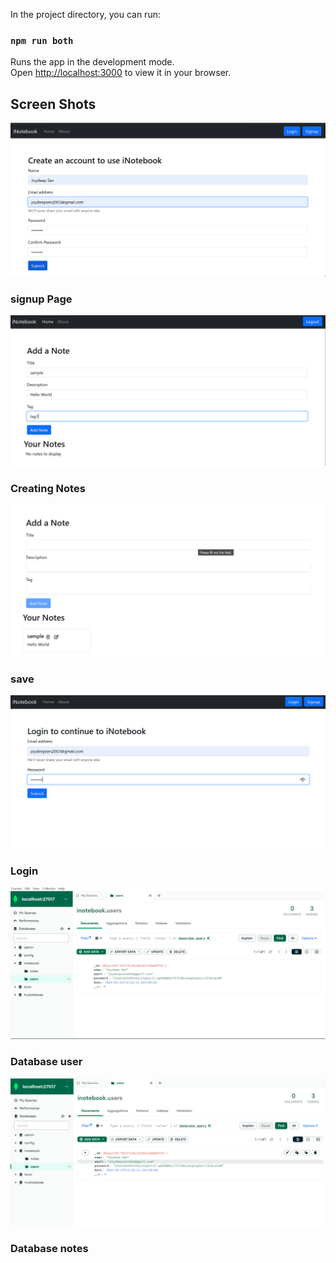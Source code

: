 

In the project directory, you can run:

### `npm run both`

Runs the app in the development mode.\
Open [http://localhost:3000](http://localhost:3000) to view it in your browser.

## Screen Shots


![Screenshot (109)](./Screenshot%201.png)
### signup Page
![Screenshot (110)](./Screenshot%202.png)
### Creating Notes
![Screenshot (111)](./Screenshot%203.png)
### save
![Screenshot (112)](./login.png)
### Login
![Screenshot (113)](./Database_user.png)
### Database user
![Screenshot (114)](./Database_notes.png)
### Database notes
